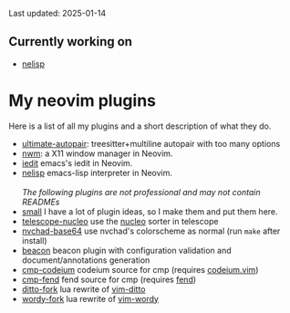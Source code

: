 Last updated: 2025-01-14
## Currently working on
<!-- + [Ultimate autopair v0.7](https://github.com/altermo/ultimate-autopair.nvim/tree/v0.7-pre-alpha) -->
+ [nelisp](https://github.com/altermo/nelisp)
<!-- Nothing. -->
<!--#### Neovim wayland window manager
Currently I still have not got a singular window to display. The project is currently using wlroots. When the project is complete, it will replace the existing [nxwm](https://github.com/altermo/nxwm) repository, and the repository will be renamed to `nwm`(Neovim window manager). The progress on this is slow, as I have no idea what I'm doing. \
Current status: still have no window displayed on screen and random crashes-->
# My neovim plugins
Here is a list of all my plugins and a short description of what they do.
+ [ultimate-autopair](https://github.com/altermo/ultimate-autopair.nvim): treesitter+multiline autopair with too many options
+ [nwm](https://github.com/altermo/nwm): a X11 window manager in Neovim.
+ [iedit](https://github.com/altermo/iedit.nvim) emacs's iedit in Neovim.
+ [nelisp](https://github.com/altermo/nelisp) emacs-lisp interpreter in Neovim. \
  \
  *The following plugins are not professional and may not contain READMEs*
+ [small](https://github.com/altermo/small.nvim) I have a lot of plugin ideas, so I make them and put them here.
+ [telescope-nucleo](https://github.com/altermo/telescope-nucleo-sorter.nvim) use the [nucleo](https://github.com/helix-editor/nucleo) sorter in telescope
+ [nvchad-base64](https://github.com/altermo/base46-fork) use nvchad's colorscheme as normal (run `make` after install)
+ [beacon](https://github.com/altermo/beacon.nvim) beacon plugin with configuration validation and document/annotations generation
+ [cmp-codeium](https://github.com/altermo/cmp-codeium) codeium source for cmp (requires [codeium.vim](https://github.com/exafunction/codeium.vim))
+ [cmp-fend](https://github.com/altermo/cmp-fend) fend source for cmp (requires [fend](https://github.com/printfn/fend))
+ [ditto-fork](https://github.com/altermo/vim-ditto-fork) lua rewrite of [vim-ditto](https://github.com/dbmrq/vim-ditto)
+ [wordy-fork](https://github.com/altermo/vim-wordy-fork) lua rewrite of [vim-wordy](https://github.com/altermo/vim-wordy-fork)

